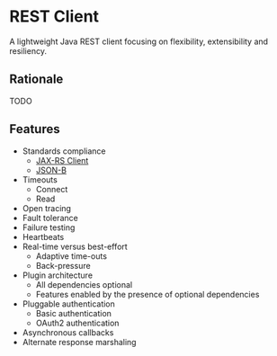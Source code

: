 # REST Client

A lightweight Java REST client focusing on flexibility, extensibility and resiliency.

## Rationale

TODO

## Features

* Standards compliance
  * [JAX-RS Client](https://docs.oracle.com/javaee/7/api/javax/ws/rs/client/package-summary.html)
  * [JSON-B](http://json-b.net/)
* Timeouts
  * Connect
  * Read
* Open tracing
* Fault tolerance
* Failure testing
* Heartbeats
* Real-time versus best-effort
  * Adaptive time-outs
  * Back-pressure
* Plugin architecture
  * All dependencies optional
  * Features enabled by the presence of optional dependencies
* Pluggable authentication
  * Basic authentication
  * OAuth2 authentication
* Asynchronous callbacks
* Alternate response marshaling
